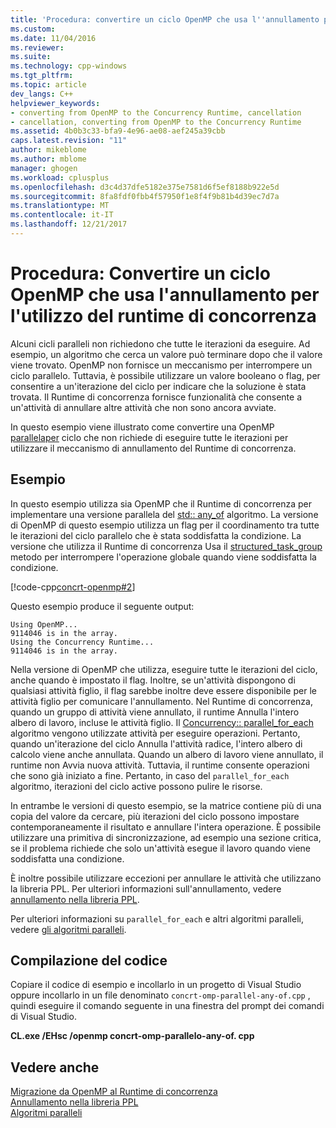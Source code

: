 ```yaml
---
title: 'Procedura: convertire un ciclo OpenMP che usa l''annullamento per l''utilizzo del Runtime di concorrenza | Documenti Microsoft'
ms.custom: 
ms.date: 11/04/2016
ms.reviewer: 
ms.suite: 
ms.technology: cpp-windows
ms.tgt_pltfrm: 
ms.topic: article
dev_langs: C++
helpviewer_keywords:
- converting from OpenMP to the Concurrency Runtime, cancellation
- cancellation, converting from OpenMP to the Concurrency Runtime
ms.assetid: 4b0b3c33-bfa9-4e96-ae08-aef245a39cbb
caps.latest.revision: "11"
author: mikeblome
ms.author: mblome
manager: ghogen
ms.workload: cplusplus
ms.openlocfilehash: d3c4d37dfe5182e375e7581d6f5ef8188b922e5d
ms.sourcegitcommit: 8fa8fdf0fbb4f57950f1e8f4f9b81b4d39ec7d7a
ms.translationtype: MT
ms.contentlocale: it-IT
ms.lasthandoff: 12/21/2017
---
```

# <a name="how-to-convert-an-openmp-loop-that-uses-cancellation-to-use-the-concurrency-runtime"></a>Procedura: Convertire un ciclo OpenMP che usa l'annullamento per l'utilizzo del runtime di concorrenza
Alcuni cicli paralleli non richiedono che tutte le iterazioni da eseguire. Ad esempio, un algoritmo che cerca un valore può terminare dopo che il valore viene trovato. OpenMP non fornisce un meccanismo per interrompere un ciclo parallelo. Tuttavia, è possibile utilizzare un valore booleano o flag, per consentire a un'iterazione del ciclo per indicare che la soluzione è stata trovata. Il Runtime di concorrenza fornisce funzionalità che consente a un'attività di annullare altre attività che non sono ancora avviate.  
  
 In questo esempio viene illustrato come convertire una OpenMP [parallela](../../parallel/concrt/how-to-use-parallel-invoke-to-write-a-parallel-sort-routine.md#parallel)[per](../../parallel/openmp/reference/for-openmp.md) ciclo che non richiede di eseguire tutte le iterazioni per utilizzare il meccanismo di annullamento del Runtime di concorrenza.  
  
## <a name="example"></a>Esempio  

 In questo esempio utilizza sia OpenMP che il Runtime di concorrenza per implementare una versione parallela del [std:: any_of](../../standard-library/algorithm-functions.md#any_of) algoritmo. La versione di OpenMP di questo esempio utilizza un flag per il coordinamento tra tutte le iterazioni del ciclo parallelo che è stata soddisfatta la condizione. La versione che utilizza il Runtime di concorrenza Usa il [structured_task_group](reference/structured-task-group-class.md#cancel) metodo per interrompere l'operazione globale quando viene soddisfatta la condizione.  

  
 [!code-cpp[concrt-openmp#2](../../parallel/concrt/codesnippet/cpp/convert-an-openmp-loop-that-uses-cancellation_1.cpp)]  
  
 Questo esempio produce il seguente output:  
  
```Output  
Using OpenMP...  
9114046 is in the array.  
Using the Concurrency Runtime...  
9114046 is in the array.  
```  
  
 Nella versione di OpenMP che utilizza, eseguire tutte le iterazioni del ciclo, anche quando è impostato il flag. Inoltre, se un'attività dispongono di qualsiasi attività figlio, il flag sarebbe inoltre deve essere disponibile per le attività figlio per comunicare l'annullamento. Nel Runtime di concorrenza, quando un gruppo di attività viene annullato, il runtime Annulla l'intero albero di lavoro, incluse le attività figlio. Il [Concurrency:: parallel_for_each](reference/concurrency-namespace-functions.md#parallel_for_each) algoritmo vengono utilizzate attività per eseguire operazioni. Pertanto, quando un'iterazione del ciclo Annulla l'attività radice, l'intero albero di calcolo viene anche annullata. Quando un albero di lavoro viene annullato, il runtime non Avvia nuova attività. Tuttavia, il runtime consente operazioni che sono già iniziato a fine. Pertanto, in caso del `parallel_for_each` algoritmo, iterazioni del ciclo active possono pulire le risorse.  
  
 In entrambe le versioni di questo esempio, se la matrice contiene più di una copia del valore da cercare, più iterazioni del ciclo possono impostare contemporaneamente il risultato e annullare l'intera operazione. È possibile utilizzare una primitiva di sincronizzazione, ad esempio una sezione critica, se il problema richiede che solo un'attività esegue il lavoro quando viene soddisfatta una condizione.  
  
 È inoltre possibile utilizzare eccezioni per annullare le attività che utilizzano la libreria PPL. Per ulteriori informazioni sull'annullamento, vedere [annullamento nella libreria PPL](cancellation-in-the-ppl.md).  
  
 Per ulteriori informazioni su `parallel_for_each` e altri algoritmi paralleli, vedere [gli algoritmi paralleli](../../parallel/concrt/parallel-algorithms.md).  
  
## <a name="compiling-the-code"></a>Compilazione del codice  
 Copiare il codice di esempio e incollarlo in un progetto di Visual Studio oppure incollarlo in un file denominato `concrt-omp-parallel-any-of.cpp` , quindi eseguire il comando seguente in una finestra del prompt dei comandi di Visual Studio.  
  
 **CL.exe /EHsc /openmp concrt-omp-parallelo-any-of. cpp**  
  
## <a name="see-also"></a>Vedere anche  
 [Migrazione da OpenMP al Runtime di concorrenza](../../parallel/concrt/migrating-from-openmp-to-the-concurrency-runtime.md)   
 [Annullamento nella libreria PPL](cancellation-in-the-ppl.md)   
 [Algoritmi paralleli](../../parallel/concrt/parallel-algorithms.md)

